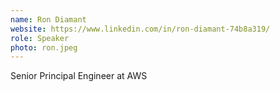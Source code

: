 ```yaml
---
name: Ron Diamant
website: https://www.linkedin.com/in/ron-diamant-74b8a319/
role: Speaker
photo: ron.jpeg
---
```


Senior Principal Engineer at AWS
